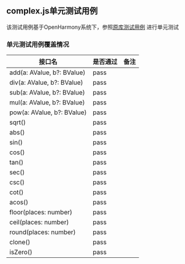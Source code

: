 ## complex.js单元测试用例

该测试用例基于OpenHarmony系统下，参照[原库测试用例](https://github.com/infusion/Complex.js/tree/master/tests/complex.test.js) 进行单元测试

### 单元测试用例覆盖情况

| 接口名                          | 是否通过  |备注|
|------------------------------|-------|---|
| add(a: AValue, b?: BValue)   | pass  |
| div(a: AValue, b?: BValue)   | pass  |
| sub(a: AValue, b?: BValue)   | pass  |
| mul(a: AValue, b?: BValue)   | pass  |
| pow(a: AValue, b?: BValue)   | pass  |
| sqrt()                       | pass  |
| abs()                        | pass  |
| sin()                        | pass  |
| cos()                        | pass  |
| tan()                        | pass  |
| sec()                        | pass  |
| csc()                        | pass  |
| cot()                        | pass  |
| acos()                       | pass  |
| floor(places: number)        | pass  |
| ceil(places: number)         | pass  |
| round(places: number)        | pass  |
| clone()                      | pass  |
| isZero()                     | pass  |